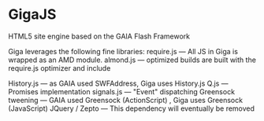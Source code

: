 GigaJS
======

HTML5 site engine based on the GAIA Flash Framework 

Giga leverages the following fine libraries:
require.js — All JS in Giga is wrapped as an AMD module.
almond.js — optimized builds are built with the require.js optimizer and include
  
History.js — as GAIA used SWFAddress, Giga uses History.js
Q.js — Promises implementation
signals.js — "Event" dispatching
Greensock tweening — GAIA used Greensock (ActionScript) , Giga uses Greensock (JavaScript)
JQuery / Zepto — This dependency will eventually be removed
